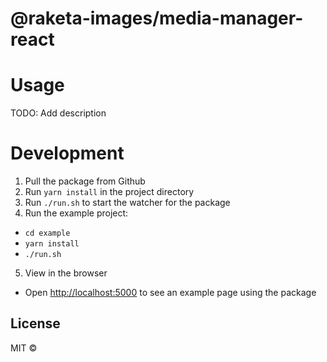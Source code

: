 # @raketa-images/media-manager-react

# Usage

TODO: Add description

# Development

1. Pull the package from Github
2. Run `yarn install` in the project directory
3. Run `./run.sh` to start the watcher for the package
4. Run the example project:

- `cd example`
- `yarn install`
- `./run.sh`

5. View in the browser

- Open [http://localhost:5000](http://localhost:5000) to see an example page using the package

## License

MIT © [](https://github.com/)
